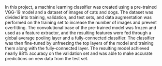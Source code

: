 
In this project, a machine learning classifier was created using a pre-trained VGG-19 model and a dataset of images of cats and dogs. The dataset was divided into training, validation, and test sets, and data augmentation was performed on the training set to increase the number of images and prevent overfitting. The convolutional base of the pre-trained model was frozen and used as a feature extractor, and the resulting features were fed through a global average pooling layer and a fully-connected classifier. The classifier was then fine-tuned by unfreezing the top layers of the model and training them along with the fully-connected layer. The resulting model achieved nearly 98% accuracy on the validation set and was able to make accurate predictions on new data from the test set.
